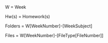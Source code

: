 W = Week

Hw(s) = Homework(s)

Folders = W[WeekNumber]-[WeekSubject]

Files = W[WeekNumber]-[FileType[FileNumber]]
